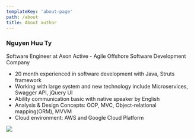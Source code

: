 ```yaml
---
templateKey: 'about-page'
path: /about
title: About author
---
```

### Nguyen Huu Ty

Software Engineer at Axon Active - Agile Offshore Software Development Company
- 20 month experienced in software development with Java, Struts framework
- Working with large system and new technology include Microservices, Swagger API, jQuery UI
- Ability communication basic with native speaker by English
- Analysis & Design Concepts: OOP, MVC, Object-relational mapping(ORM), MVVM
- Cloud environment: AWS and Google Cloud Platform

![](/img/avatar.jpg)